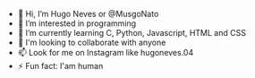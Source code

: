- 👋 Hi, I’m Hugo Neves or @MusgoNato
- 👀 I’m interested in programming
- 🌱 I’m currently learning C, Python, Javascript, HTML and CSS 
- 💞️ I'm looking to collaborate with anyone
- 📫 Look for me on Instagram like hugoneves.04
- ⚡ Fun fact: I'am human
